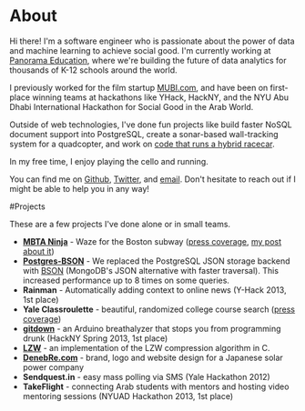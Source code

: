 # About

Hi there! I'm a software engineer who is passionate about the power of data and machine learning to achieve social good. I'm currently working at [Panorama Education](http://www.panoramaed.com), where we're building the future of data analytics for thousands of K-12 schools around the world.

I previously worked for the film startup [MUBI.com](http://mubi.com), and have been on first-place winning teams at hackathons like YHack, HackNY, and the NYU Abu Dhabi International Hackathon for Social Good in the Arab World.

Outside of web technologies, I've done fun projects like build faster NoSQL document support into PostgreSQL, create a sonar-based wall-tracking system for a quadcopter, and work on [code that runs a hybrid racecar](https://github.com/BulldogsRacing/Yale-Formula-Hybrid).

In my free time, I enjoy playing the cello and running.

You can find me on [Github](http://www.github.com/geoffreylitt), [Twitter](http://www.twitter.com/geoffreylitt), and [email](mailto:gklitt@gmail.com). Don't hesitate to reach out if I might be able to help you in any way!

#Projects
<a name="projects"></a>

These are a few projects I've done alone or in small teams.

* [**MBTA Ninja**](http://mbta.ninja) - Waze for the Boston subway ([press coverage](http://boston.cbslocal.com/2015/02/26/commuters-use-mbta-ninja-help-other-riders/), [my post about it](/2015/02/28/mbta-ninja.html))
* [**Postgres-BSON**](/files/Postgres-BSON.pdf) - We replaced the PostgreSQL JSON storage backend with [BSON](http://bsonspec.org/) (MongoDB's JSON alternative with faster traversal). This increased performance up to 8 times on some queries.
* **Rainman** - Automatically adding context to online news (Y-Hack 2013, 1st place)
* **Yale Classroulette** - beautiful, randomized college course search ([press coverage](http://yaledailynews.com/blog/2012/08/08/class-roulette-aims-to-mimic-bluebooking/))
* [**gitdown**](http://www.alexq.in/gitdown/) - an Arduino breathalyzer that stops you from programming drunk (HackNY Spring 2013, 1st place)
* [**LZW**](http://github.com/geoffreylitt/lzw) - an implementation of the LZW compression algorithm in C.
* [**DenebRe.com**](http://denebre.com) - brand, logo and website design for a Japanese solar power company
* **Sendquest.in** - easy mass polling via SMS (Yale Hackathon 2012)
* **TakeFlight** - connecting Arab students with mentors and hosting video mentoring sessions (NYUAD Hackathon 2013, 1st place)

